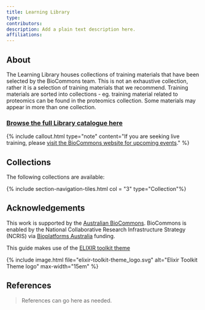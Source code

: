 ```yaml
---
title: Learning Library
type: 
contributors: 
description: Add a plain text description here.
affiliations: 
---
```


## About 

The Learning Library houses collections of training materials that have been selected by the BioCommons team. This is not an exhaustive collection, rather it is a selection of training materials that we recommend.
Training materials are sorted into collections - eg. training material related to proteomics can be found in the proteomics collection. Some materials may appear in more than one collection.

### [Browse the full Library catalogue here](resources)

{% include callout.html type="note" content="If you are seeking live training, please [visit the BioCommons website for upcoming events](https://www.biocommons.org.au/webinars-workshops)." %}

## Collections

The following collections are available:

{% include section-navigation-tiles.html col = "3" type="Collection"%}


## Acknowledgements

This work is supported by the [Australian BioCommons](https://www.biocommons.org.au/). BioCommons is enabled by the National Collaborative Research Infrastructure Strategy (NCRIS) via [Bioplatforms Australia](https://bioplatforms.com/) funding.

This guide makes use of the [ELIXIR toolkit theme](https://github.com/ELIXIR-Belgium/elixir-toolkit-theme)

{% include image.html file="elixir-toolkit-theme_logo.svg" alt="Elixir Toolkit Theme logo" max-width="15em" %}

## References

> References can go here as needed.
 
